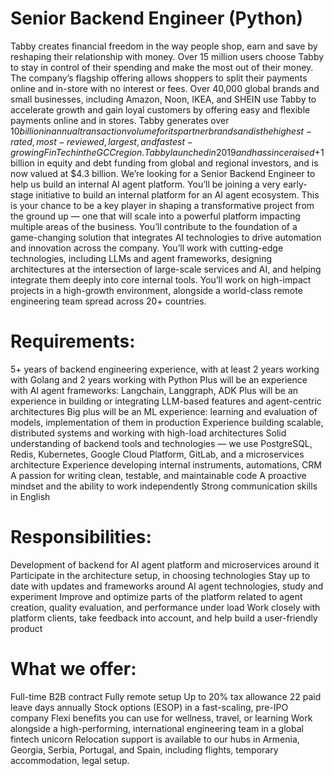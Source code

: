 # Senior Backend Engineer (Python)

Tabby creates financial freedom in the way people shop, earn and save by reshaping their relationship with money. Over 15 million users choose Tabby to stay in control of their spending and make the most out of their money.
The company’s flagship offering allows shoppers to split their payments online and in-store with no interest or fees. Over 40,000 global brands and small businesses, including Amazon, Noon, IKEA, and SHEIN use Tabby to accelerate growth and gain loyal customers by offering easy and flexible payments online and in stores.
Tabby generates over $10 billion in annual transaction volume for its partner brands and is the highest-rated, most-reviewed, largest, and fastest-growing FinTech in the GCC region.
Tabby launched in 2019 and has since raised +$1 billion in equity and debt funding from global and regional investors, and is now valued at $4.3 billion.
We’re looking for a Senior Backend Engineer to help us build an internal AI agent platform. 
You’ll be joining a very early-stage initiative to build an internal platform for an AI agent ecosystem. This is your chance to be a key player in shaping a transformative project from the ground up — one that will scale into a powerful platform impacting multiple areas of the business. You’ll contribute to the foundation of a game-changing solution that integrates AI technologies to drive automation and innovation across the company. You’ll work with cutting-edge technologies, including LLMs and agent frameworks, designing architectures at the intersection of large-scale services and AI, and helping integrate them deeply into core internal tools.
You’ll work on high-impact projects in a high-growth environment, alongside a world-class remote engineering team spread across 20+ countries.


# Requirements:
5+ years of backend engineering experience, with at least 2 years working with Golang and 2 years working with Python
Plus will be an experience with AI agent frameworks: Langchain, Langgraph, ADK
Plus will be an experience in building or integrating LLM-based features and agent-centric architectures
Big plus will be an ML experience: learning and evaluation of models, implementation of them in production
Experience building scalable, distributed systems and working with high-load architectures
Solid understanding of backend tools and technologies — we use PostgreSQL, Redis, Kubernetes, Google Cloud Platform, GitLab, and a microservices architecture
Experience developing internal instruments, automations, CRM 
A passion for writing clean, testable, and maintainable code
A proactive mindset and the ability to work independently
Strong communication skills in English

# Responsibilities:
Development of backend for AI agent platform and microservices around it
Participate in the architecture setup, in choosing technologies
Stay up to date with updates and frameworks around AI agent technologies, study and experiment
Improve and optimize parts of the platform related to agent creation, quality evaluation, and performance under load
Work closely with platform clients, take feedback into account, and help build a user-friendly product

# What we offer:
Full-time B2B contract
Fully remote setup
Up to 20% tax allowance
22 paid leave days annually
Stock options (ESOP) in a fast-scaling, pre-IPO company
Flexi benefits you can use for wellness, travel, or learning
Work alongside a high-performing, international engineering team in a global fintech unicorn
Relocation support is available to our hubs in Armenia, Georgia, Serbia, Portugal, and Spain, including flights, temporary accommodation, legal setup.